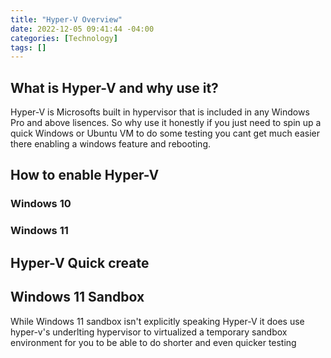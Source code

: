 ```yaml
---
title: "Hyper-V Overview"
date: 2022-12-05 09:41:44 -04:00
categories: [Technology]
tags: []
---
```

## What is Hyper-V and why use it?
Hyper-V is Microsofts built in hypervisor that is included in any Windows Pro and above lisences. So why use it honestly if you just need to spin up a quick Windows or Ubuntu VM to do some testing you cant get much easier there enabling a windows feature and rebooting.

## How to enable Hyper-V
### Windows 10




### Windows 11


## Hyper-V Quick create 


## Windows 11 Sandbox
While Windows 11 sandbox isn't explicitly speaking Hyper-V it does use hyper-v's underlting hypervisor to virtualized a temporary sandbox environment for you to be able to do shorter and even quicker testing